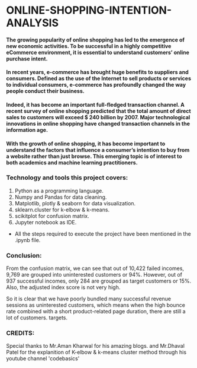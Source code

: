 # ONLINE-SHOPPING-INTENTION-ANALYSIS
#### The growing popularity of online shopping has led to the emergence of new economic activities. To be successful in a highly competitive eCommerce environment, it is essential to understand customers’ online purchase intent.
#### In recent years, e-commerce has brought huge benefits to suppliers and consumers. Defined as the use of the Internet to sell products or services to individual consumers, e-commerce has profoundly changed the way people conduct their business.
#### Indeed, it has become an important full-fledged transaction channel. A recent survey of online shopping predicted that the total amount of direct sales to customers will exceed $ 240 billion by 2007. Major technological innovations in online shopping have changed transaction channels in the information age.
#### With the growth of online shopping, it has become important to understand the factors that influence a consumer’s intention to buy from a website rather than just browse. This emerging topic is of interest to both academics and machine learning practitioners.
### Technology and tools this project covers:
1. Python as a programming language.
2. Numpy and Pandas for data cleaning.
3. Matplotlib, plotly & seaborn for data visualization.
4. sklearn.cluster for k-elbow & k-means.
5. scikitplot for confusion matrix.
6. Jupyter notebook as IDE.
* All the steps required to execute the project have been mentioned in the .ipynb file.
### Conclusion:
From the confusion matrix, we can see that out of 10,422 failed incomes, 9,769 are grouped into uninterested customers or 94%. However, out of 937 successful incomes, only 284 are grouped as target customers or 15%. Also, the adjusted index score is not very high.

So it is clear that we have poorly bundled many successful revenue sessions as uninterested customers, which means when the high bounce rate combined with a short product-related page duration, there are still a lot of customers. targets.
### CREDITS:
Special thanks to Mr.Aman Kharwal for his amazing blogs.
and Mr.Dhaval Patel for the explanition of K-elbow & k-means cluster method through his youtube channel 'codebasics'
